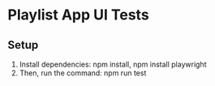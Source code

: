 # Playlist App UI Tests

## Setup

1. Install dependencies: npm install, npm install playwright
2. Then, run the command: npm run test
